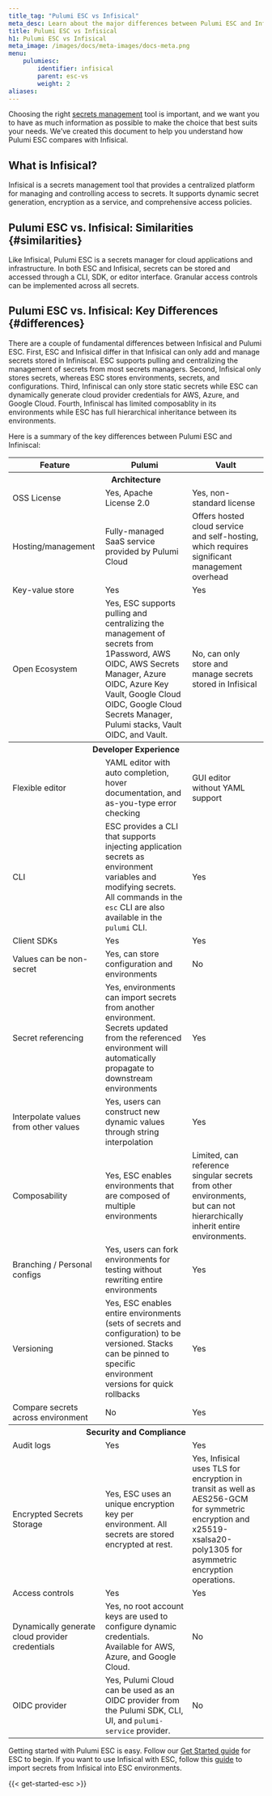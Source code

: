 ```yaml
---
title_tag: "Pulumi ESC vs Infisical"
meta_desc: Learn about the major differences between Pulumi ESC and Infisical.
title: Pulumi ESC vs Infisical
h1: Pulumi ESC vs Infisical
meta_image: /images/docs/meta-images/docs-meta.png
menu:
    pulumiesc:
        identifier: infisical
        parent: esc-vs
        weight: 2
aliases:
---
```


<style>
    main table {
        font-size: 0.94em;
    }

    main table th,
    main table td {
        width: 33.3%;
    }
</style>

Choosing the right [secrets management](/what-is/what-is-secrets-management/) tool is important, and we want you to have as much information as possible to make the choice that best suits your needs. We’ve created this document to help you understand how Pulumi ESC compares with Infisical.

## What is Infisical?

Infisical is a secrets management tool that provides a centralized platform for managing and controlling access to secrets. It supports dynamic secret generation, encryption as a service, and comprehensive access policies.

## Pulumi ESC vs. Infisical: Similarities {#similarities}

Like Infisical, Pulumi ESC is a secrets manager for cloud applications and infrastructure. In both ESC and Infisical, secrets can be stored and accessed through a CLI, SDK, or editor interface. Granular access controls can be implemented across all secrets.

## Pulumi ESC vs. Infisical: Key Differences {#differences}

There are a couple of fundamental differences between Infisical and Pulumi ESC. First, ESC and Infisical differ in that Infisical can only add and manage secrets stored in Infiniscal.  ESC supports pulling and centralizing the management of secrets from most secrets managers. Second, Infisical only stores secrets, whereas ESC stores environments, secrets, and configurations. Third, Infiniscal can only store static secrets while ESC can dynamically generate cloud provider credentials for AWS, Azure, and Google Cloud. Fourth, Infiniscal has limited composablity in its environments while ESC has full hierarchical inheritance between its environments.

Here is a summary of the key differences between Pulumi ESC and Infiniscal:

<table>
    <tr>
        <th>Feature</th>
        <th>Pulumi</th>
        <th>Vault</th>
    </tr>
    <tr>
        <th colspan=3>Architecture</th>
    </tr>
    <tr>
        <td>OSS License</td>
        <td>Yes, Apache License 2.0</td>
        <td>Yes, non-standard license</td>
    </tr>
    <tr>
        <td>Hosting/management</td>
        <td>Fully-managed SaaS service provided by Pulumi Cloud</td>
        <td>Offers hosted cloud service and self-hosting, which requires significant management overhead</td>
    </tr>
    <tr>
        <td>Key-value store</td>
        <td>Yes</td>
        <td>Yes</td>
    </tr>
    <tr>
        <td>Open Ecosystem</td>
        <td>Yes, ESC supports pulling and centralizing the management of secrets from 1Password, AWS OIDC, AWS Secrets Manager, Azure OIDC, Azure Key Vault, Google Cloud OIDC, Google Cloud Secrets Manager, Pulumi stacks, Vault OIDC, and Vault.</td>
        <td>No, can only store and manage secrets stored in Infisical</td>
    </tr>
    <tr>
        <th colspan=3>Developer Experience</th>
    </tr>
    <tr>
        <td>Flexible editor</td>
        <td>YAML editor with auto completion, hover documentation, and as-you-type error checking</td>
        <td>GUI editor without YAML support</td>
    </tr>
    <tr>
        <td>CLI</td>
        <td>ESC provides a CLI that supports injecting application secrets as environment variables and modifying secrets. All commands in the <code>esc</code> CLI are also available in the <code>pulumi</code> CLI.</td>
        <td>Yes</td>
    </tr>
    <tr>
        <td>Client SDKs</td>
        <td>Yes</td>
        <td>Yes</td>
    </tr>
    <tr>
        <td>Values can be non-secret</td>
        <td>Yes, can store configuration and environments</td>
        <td>No</td>
    </tr>
    <tr>
        <td>Secret referencing</td>
        <td>Yes, environments can import secrets from another environment. Secrets updated from the referenced environment will automatically propagate to downstream environments</td>
        <td>Yes</td>
    </tr>
    <tr>
        <td>Interpolate values from other values</td>
        <td>Yes, users can construct new dynamic values through string interpolation</td>
        <td>Yes</td>
    </tr>
    <tr>
        <td>Composability</td>
        <td>Yes, ESC enables environments that are composed of multiple environments</td>
        <td>Limited, can reference singular secrets from other environments, but can not hierarchically inherit entire environments.</td>
    </tr>
    <tr>
        <td>Branching / Personal configs</td>
        <td>Yes, users can fork environments for testing without rewriting entire environments</td>
        <td>Yes</td>
    </tr>
    <tr>
        <td>Versioning</td>
        <td>Yes, ESC enables entire environments (sets of secrets and configuration) to be versioned. Stacks can be pinned to specific environment versions for quick rollbacks</td>
        <td>Yes</td>
    </tr>
    <tr>
        <td>Compare secrets across environment</td>
        <td>No</td>
        <td>Yes</td>
    </tr>
    <tr>
        <th colspan=3>Security and Compliance</th>
    </tr>
    <tr>
        <td>Audit logs</td>
        <td>Yes</td>
        <td>Yes</td>
    </tr>
    <tr>
        <td>Encrypted Secrets Storage</td>
        <td>Yes, ESC uses an unique encryption key per environment. All secrets are stored encrypted at rest.</td>
        <td>Yes, Infisical uses TLS for encryption in transit as well as AES256-GCM for symmetric encryption and x25519-xsalsa20-poly1305 for asymmetric encryption operations.</td>
    </tr>
    <tr>
        <td>Access controls</td>
        <td>Yes</td>
        <td>Yes</td>
    </tr>
    <tr>
        <td>Dynamically generate cloud provider credentials</td>
        <td>Yes, no root account keys are used to configure dynamic credentials. Available for AWS, Azure, and Google Cloud.</td>
        <td>No</td>
    </tr>
    <tr>
        <td>OIDC provider</td>
        <td>Yes, Pulumi Cloud can be used as an OIDC provider from the Pulumi SDK, CLI, UI, and <code>pulumi-service</code> provider.</td>
        <td>No</td>
    </tr>
</table>

Getting started with Pulumi ESC is easy. Follow our [Get Started guide](/docs/esc/get-started/) for ESC to begin. If you want to use Infisical with ESC, follow this [guide](/docs/esc/providers/vault-secrets/) to import secrets from Infisical into ESC environments.

{{< get-started-esc >}}
